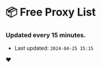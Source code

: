# :package: Free Proxy List
### Updated every 15 minutes.

- Last updated: `2024-04-25 15:15`

:heart:
